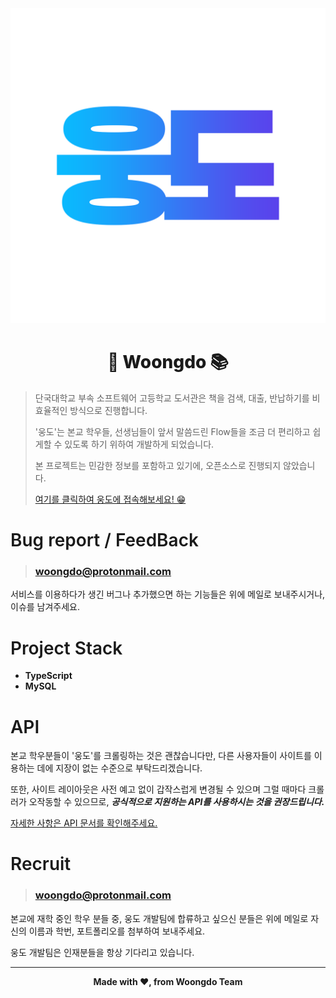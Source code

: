 <div align="center">
    <img src="./docs/image/woongdo-profile.png">
    <h1 style="font-weight:800">🐻 Woongdo 📚</h1>
</div>

> 단국대학교 부속 소프트웨어 고등학교 도서관은 책을 검색, 대출, 반납하기를 비효율적인 방식으로 진행합니다.
>
> '웅도'는 본교 학우들, 선생님들이 앞서 말씀드린 Flow들을 조금 더 편리하고 쉽게할 수 있도록 하기 위하여 개발하게 되었습니다.
>
> 본 프로젝트는 민감한 정보를 포함하고 있기에, 오픈소스로 진행되지 않았습니다.
>
> <a href="https://woongdo.kro.kr">여기를 클릭하여 웅도에 접속해보세요! 😁</a>

<h1 style="font-weight:600">Bug report / FeedBack</h1>

> ### woongdo@protonmail.com
<p>서비스를 이용하다가 생긴 버그나 추가했으면 하는 기능들은 위에 메일로 보내주시거나, 이슈를 남겨주세요.</p>

<h1 style="font-weight:600">Project Stack</h1>
<ul>
    <li><b>TypeScript</b></li>
    <li><b>MySQL</b></li>
</ul>

<h1 style="font-weight:600">API</h1>
<p>본교 학우분들이 '웅도'를 크롤링하는 것은 괜찮습니다만, 다른 사용자들이 사이트를 이용하는 데에 지장이 없는 수준으로 부탁드리겠습니다.</p>
<p>또한, 사이트 레이아웃은 사전 예고 없이 갑작스럽게 변경될 수 있으며 그럴 때마다 크롤러가 오작동할 수 있으므로, <b><i>공식적으로 지원하는 API를 사용하시는 것을 권장드립니다.</i></b></p>
<a href="https://github.com/DKSH-WoongDo/Introduce-Woongdo/blob/main/docs/api/README.md">자세한 사항은 API 문서를 확인해주세요.</a>

<h1 style="font-weight:600">Recruit</h1>

> ### woongdo@protonmail.com
<p>본교에 재학 중인 학우 분들 중, 웅도 개발팀에 합류하고 싶으신 분들은 위에 메일로 자신의 이름과 학번, 포트폴리오를 첨부하여 보내주세요.
</p>
<p>웅도 개발팀은 인재분들을 항상 기다리고 있습니다.</p>

<hr />
<div align="center">
    <b>Made with ❤, from Woongdo Team</b>
</div>
